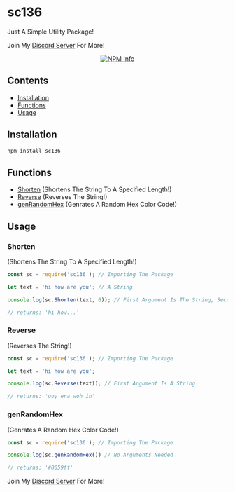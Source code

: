 # sc136

Just A Simple Utility Package!

Join My [Discord Server](https://discord.gg/UVWjuAh) For More!

<div align="center">
  <p>
    <a href="https://nodei.co/npm/sc136
/"><img src="https://nodei.co/npm/sc136.png?downloads=true&stars=true" alt="NPM Info" /></a>
  </p>
</div>

## Contents

- [Installation](https://www.npmjs.com/package/sc136#installation)
- [Functions](https://www.npmjs.com/packages/sc136/#functions)
- [Usage](https://www.npmjs.com/package/sc136#usage)

## Installation

```bash
npm install sc136
```

## Functions

- [Shorten](https://www.npmjs.com/package/sc136#usage) (Shortens The String To A Specified Length!)
- [Reverse](https://www.npmjs.com/package/sc136#usage) (Reverses The String!)
- [genRandomHex](https://www.npmjs.com/package/sc136#usage) (Genrates A Random Hex Color Code!)

## Usage

### Shorten

(Shortens The String To A Specified Length!)

```js
const sc = require('sc136'); // Importing The Package

let text = 'hi how are you'; // A String

console.log(sc.Shorten(text, 6)); // First Argument Is The String, Second Is A Number

// returns: 'hi how...'
```

### Reverse

(Reverses The String!)

```js
const sc = require('sc136'); // Importing The Package

let text = 'hi how are you';

console.log(sc.Reverse(text)); // First Argument Is A String

// returns: 'uoy era woh ih'
```

### genRandomHex

(Genrates A Random Hex Color Code!)

```js
const sc = require('sc136'); // Importing The Package

console.log(sc.genRandomHex()) // No Arguments Needed

// returns: '#0059ff'
```

Join My [Discord Server](https://discord.gg/UVWjuAh) For More!